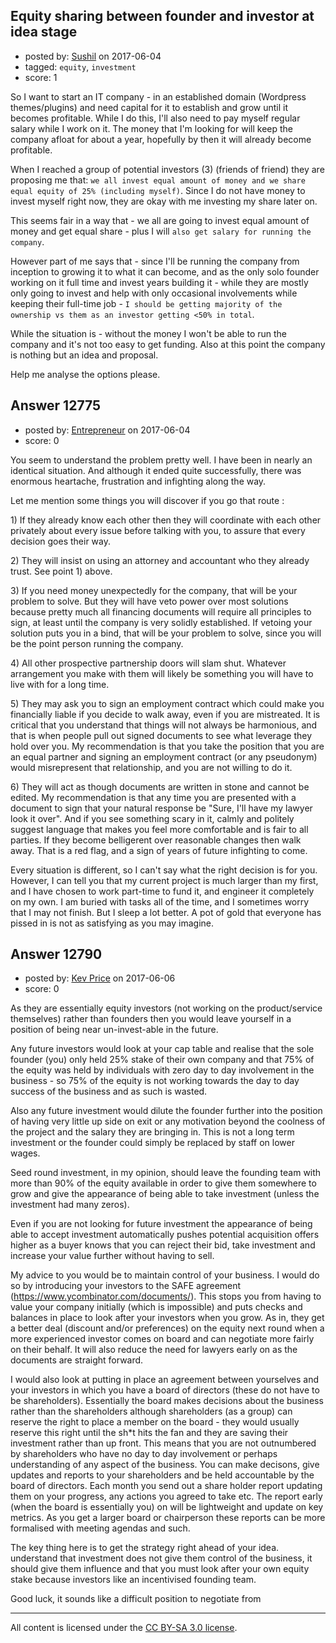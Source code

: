 ## Equity sharing between founder and investor at idea stage

- posted by: [Sushil](https://stackexchange.com/users/328542/sushil) on 2017-06-04
- tagged: `equity`, `investment`
- score: 1

<p>So I want to start an IT company - in an established domain (Wordpress themes/plugins) and need capital for it to establish and grow until it becomes profitable. While I do this, I'll also need to pay myself regular salary while I work on it. The money that I'm looking for will keep the company afloat for about a year, hopefully by then it will already become profitable.</p>

<p>When I reached a group of potential investors (3) (friends of friend) they are proposing me that: <code>we all invest equal amount of money and we share equal equity of 25% (including myself)</code>. Since I do not have money to invest myself right now, they are okay with me investing my share later on.</p>

<p>This seems fair in a way that - we all are going to invest equal amount of money and get equal share - plus I will <code>also get salary for running the company</code>.</p>

<p>However part of me says that - since I'll be running the company from inception to growing it to what it can become, and as  the only solo founder working on it full time and invest years building it - while they are mostly only going to invest and help with only occasional involvements while keeping their full-time job - <code>I should be getting majority of the ownership vs them as an investor getting &lt;50% in total</code>.</p>

<p>While the situation is - without the money I won't be able to run the company and it's not too easy to get funding. Also at this point the company is nothing but an idea and proposal.</p>

<p>Help me analyse the options please.</p>



## Answer 12775

- posted by: [Entrepreneur](https://stackexchange.com/users/10837024/entrepreneur) on 2017-06-04
- score: 0

<p>You seem to understand the problem pretty well. I have been in nearly an identical situation. And although it ended quite successfully, there was enormous heartache, frustration and infighting along the way.</p>

<p>Let me mention some things you will discover if you go that route :</p>

<p>1) If they already know each other then they will coordinate with each other privately about every issue before talking with you, to assure that every decision goes their way.</p>

<p>2) They will insist on using an attorney and accountant who they already trust. See point 1) above.</p>

<p>3) If you need money unexpectedly for the company, that will be your problem to solve. But they will have veto power over most solutions because pretty much all financing documents will require all principles to sign, at least until the company is very solidly established.  If vetoing your solution puts you in a bind, that will be your problem to solve, since you will be the point person running the company. </p>

<p>4) All other prospective partnership doors will slam shut. Whatever arrangement you make with them will likely be something you will have to live with for a long time.  </p>

<p>5) They may ask you to sign an employment contract which could make you financially liable if you decide to walk away, even if you are mistreated. It is critical that you understand that things will not always be harmonious, and that is when people pull out signed documents to see what leverage they hold over you. My recommendation is that you take the position that you are an equal partner and signing an employment contract (or any pseudonym) would misrepresent that relationship, and you are not willing to do it.    </p>

<p>6) They will act as though documents are written in stone and cannot be edited. My recommendation is that any time you are presented with a document to sign that your natural response be "Sure, I'll have my lawyer look it over". And if you see something scary in it, calmly and politely suggest language that makes you feel more comfortable and is fair to all parties. If they become belligerent over reasonable changes then walk away. That is a red flag, and a sign of years of future infighting to come. </p>

<p>Every situation is different, so I can't say what the right decision is for you. However, I can tell you that my current project is much larger than my first, and I have chosen to work part-time to fund it, and engineer it completely on my own. I am buried with tasks all of the time, and I sometimes worry that I may not finish. But I sleep a lot better. A pot of gold that everyone has pissed in is not as satisfying as you may imagine.</p>



## Answer 12790

- posted by: [Kev Price](https://stackexchange.com/users/1109274/kev-price) on 2017-06-06
- score: 0

<p>As they are essentially equity investors (not working on the product/service themselves) rather than founders then you would leave yourself in a position of being near un-invest-able in the future.</p>

<p>Any future investors would look at your cap table and realise that the sole founder (you) only held 25% stake of their own company and that 75% of the equity was held by individuals with zero day to day involvement in the business - so 75% of the equity is not working towards the day to day success of the business and as such is wasted. </p>

<p>Also any future investment would dilute the founder further into the position of having very little up side on exit or any motivation beyond the coolness of the project and the salary they are bringing in. This is not a long term investment or the founder could simply be replaced by staff on lower wages.</p>

<p>Seed round investment, in my opinion, should leave the founding team with more than 90% of the equity available in order to give them somewhere to grow and give the appearance of being able to take investment (unless the investment had many zeros).</p>

<p>Even if you are not looking for future investment the appearance of being able to accept investment automatically pushes potential acquisition offers higher as a buyer knows that you can reject their bid, take investment and increase your value further without having to sell.</p>

<p>My advice to you would be to maintain control of your business. I would do so by introducing your investors to the SAFE agreement (<a href="https://www.ycombinator.com/documents/" rel="nofollow noreferrer">https://www.ycombinator.com/documents/</a>). This stops you from having to value your company initially (which is impossible) and puts checks and balances in place to look after your investors when you grow. As in, they get a better deal (discount and/or preferences) on the equity next round when a more experienced investor comes on board and can negotiate more fairly on their behalf. It will also reduce the need for lawyers early on as the documents are straight forward.</p>

<p>I would also look at putting in place an agreement between yourselves and your investors in which you have a board of directors (these do not have to be shareholders). Essentially the board makes decisions about the business rather than the shareholders although shareholders (as a group) can reserve the right to place a member on the board - they would usually reserve this right until the sh*t hits the fan and they are saving their investment rather than up front.
This means that you are not outnumbered by shareholders who have no day to day involvement or perhaps understanding of any aspect of the business. You can make decisons, give updates and reports to your shareholders and be held accountable by the board of directors. Each month you send out a share holder report updating them on your progress, any actions you agreed to take etc. The report early (when the board is essentially you) on will be lightweight and update on key metrics. As you get a larger board or chairperson these reports can be more formalised with meeting agendas and such.</p>

<p>The key thing here is to get the strategy right ahead of your idea. understand that investment does not give them control of the business, it should give them influence and that you must look after your own equity stake because investors like an incentivised founding team.</p>

<p>Good luck, it sounds like a difficult position to negotiate from</p>




---

All content is licensed under the [CC BY-SA 3.0 license](https://creativecommons.org/licenses/by-sa/3.0/).

